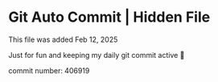# Git Auto Commit | Hidden File

This file was added Feb 12, 2025

Just for fun and keeping my daily git commit active 🤪

commit number: 406919
